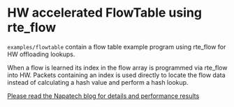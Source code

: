 HW accelerated FlowTable using rte_flow
=======================================

<code>examples/flowtable</code> contain a flow table example program using
rte_flow for HW offloading lookups.

When a flow is learned its index in the flow array is programmed via
rte_flow into HW. Packets containing an index is used directly to locate the
flow data instead of calculating a hash value and perform a hash lookup.

[Please read the Napatech blog for details and performance results](https://www.napatech.com/hw-acceleration-via-rte_flow/)



